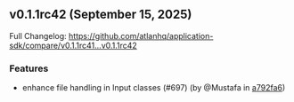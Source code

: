 ## v0.1.1rc42 (September 15, 2025)

Full Changelog: https://github.com/atlanhq/application-sdk/compare/v0.1.1rc41...v0.1.1rc42

### Features

- enhance file handling in Input classes (#697) (by @Mustafa in [a792fa6](https://github.com/atlanhq/application-sdk/commit/a792fa6))
